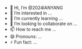 - 👋 Hi, I’m @2024IANYANG
- 👀 I’m interested in ...
- 🌱 I’m currently learning ...
- 💞️ I’m looking to collaborate on ...
- 📫 How to reach me ...
- 😄 Pronouns: ...
- ⚡ Fun fact: ...

<!---
2024IANYANG/2024IANYANG is a ✨ special ✨ repository because its `README.md` (this file) appears on your GitHub profile.
You can click the Preview link to take a look at your changes.
--->
